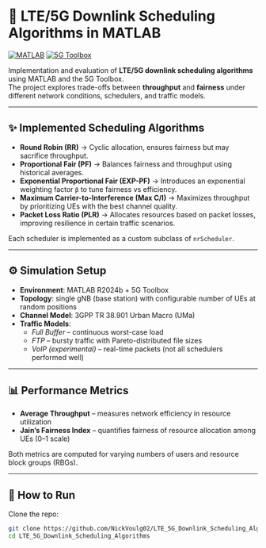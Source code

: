 # 📡 LTE/5G Downlink Scheduling Algorithms in MATLAB

[![MATLAB](https://img.shields.io/badge/MATLAB-R2024b-blue)](https://www.mathworks.com/products/matlab.html)
[![5G Toolbox](https://img.shields.io/badge/Toolbox-5G%20Toolbox-orange)](https://www.mathworks.com/products/5g.html)

Implementation and evaluation of **LTE/5G downlink scheduling algorithms** using MATLAB and the 5G Toolbox.  
The project explores trade-offs between **throughput** and **fairness** under different network conditions, schedulers, and traffic models.

---

## ✨ Implemented Scheduling Algorithms
- **Round Robin (RR)** → Cyclic allocation, ensures fairness but may sacrifice throughput.  
- **Proportional Fair (PF)** → Balances fairness and throughput using historical averages.  
- **Exponential Proportional Fair (EXP-PF)** → Introduces an exponential weighting factor `β` to tune fairness vs efficiency.  
- **Maximum Carrier-to-Interference (Max C/I)** → Maximizes throughput by prioritizing UEs with the best channel quality.  
- **Packet Loss Ratio (PLR)** → Allocates resources based on packet losses, improving resilience in certain traffic scenarios.  

Each scheduler is implemented as a custom subclass of `nrScheduler`.

---

## ⚙️ Simulation Setup
- **Environment**: MATLAB R2024b + 5G Toolbox  
- **Topology**: single gNB (base station) with configurable number of UEs at random positions  
- **Channel Model**: 3GPP TR 38.901 Urban Macro (UMa)  
- **Traffic Models**:
  - *Full Buffer* – continuous worst-case load  
  - *FTP* – bursty traffic with Pareto-distributed file sizes  
  - *VoIP (experimental)* – real-time packets (not all schedulers performed well)  

---

## 📊 Performance Metrics
- **Average Throughput** – measures network efficiency in resource utilization  
- **Jain’s Fairness Index** – quantifies fairness of resource allocation among UEs (0–1 scale)  

Both metrics are computed for varying numbers of users and resource block groups (RBGs).

---

## 🚀 How to Run
Clone the repo:
```bash
git clone https://github.com/NickVoulg02/LTE_5G_Downlink_Scheduling_Algorithms.git
cd LTE_5G_Downlink_Scheduling_Algorithms

